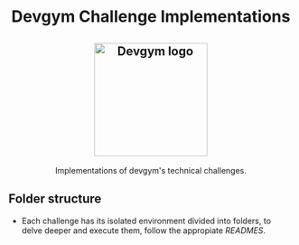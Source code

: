 <h1 align="center">
  Devgym Challenge Implementations
</h1>

<h2 align="center">
  <a href="https://app.devgym.com.br/about">
    <img alt="Devgym logo" src="https://app.devgym.com.br/assets/images/logo.png" width="200px" />
  </a>
</h2>

<p align="center">Implementations of devgym's technical challenges.</p>

## Folder structure

- Each challenge has its isolated environment divided into folders, to delve deeper and execute them, follow the appropiate _READMES_.
